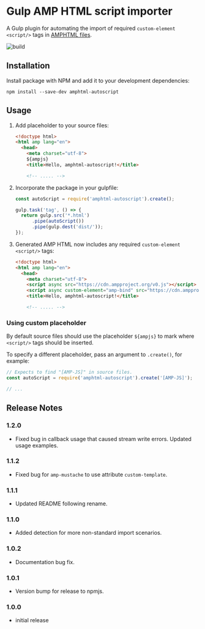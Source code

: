 # Gulp AMP HTML script importer

A Gulp plugin for automating the import of required `custom-element` `<script/>` tags in [AMPHTML files](https://ampproject.org).

![build](https://travis-ci.org/garanj/amphtml-autoscript.svg?branch=master)

## Installation

Install package with NPM and add it to your development dependencies:

```
npm install --save-dev amphtml-autoscript
```

## Usage

1.  Add placeholder to your source files:

    ```html
    <!doctype html>
    <html amp lang="en">
      <head>
        <meta charset="utf-8">
        ${ampjs}
        <title>Hello, amphtml-autoscript!</title>

        <!-- ..... -->
    ```

2.  Incorporate the package in your gulpfile:

    ```js
    const autoScript = require('amphtml-autoscript').create();

    gulp.task('tag', () => {
      return gulp.src('*.html')
          .pipe(autoScript())
          .pipe(gulp.dest('dist/'));
    });
    ```

3.  Generated AMP HTML now includes any required `custom-element` `<script/>` tags:

    ```html
    <!doctype html>
    <html amp lang="en">
      <head>
        <meta charset="utf-8">
        <script async src="https://cdn.ampproject.org/v0.js"></script>
        <script async custom-element="amp-bind" src="https://cdn.ampproject.org/v0/amp-bind-latest.js"></script>
        <title>Hello, amphtml-autoscript!</title>

        <!-- ..... -->
    ```

### Using custom placeholder

By default source files should use the placeholder `${ampjs}` to mark where `<script/>` tags should be inserted.

To specify a different placeholder, pass an argument to `.create()`, for example:

```js
// Expects to find "[AMP-JS]" in source files.
const autoScript = require('amphtml-autoscript').create('[AMP-JS]');

// ...
```

## Release Notes

### 1.2.0

* Fixed bug in callback usage that caused stream write errors. Updated usage examples.

### 1.1.2

* Fixed bug for `amp-mustache` to use attribute `custom-template`.

### 1.1.1

* Updated README following rename.

### 1.1.0

* Added detection for more non-standard import scenarios.

### 1.0.2

* Documentation bug fix.

### 1.0.1

* Version bump for release to npmjs.

### 1.0.0

* initial release
